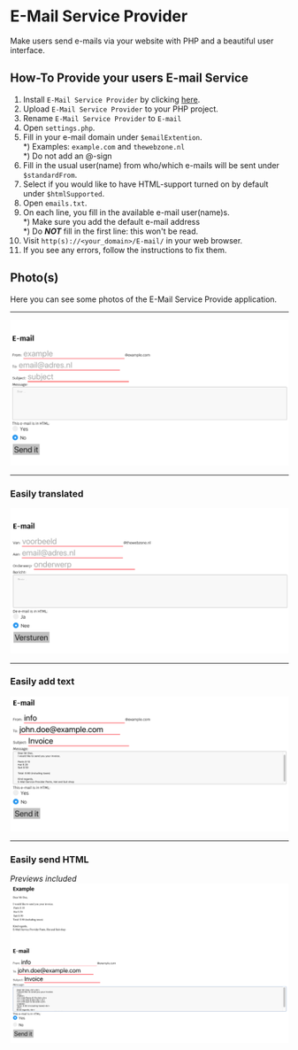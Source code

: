 # E-Mail Service Provider
Make users send e-mails via your website with PHP and a beautiful user interface.

## How-To Provide your users E-mail Service
1) Install `E-Mail Service Provider` by clicking [here](https://github.com/ImmanuelNL/E-Mail-Service-Provider/archive/v2.0.zip).
2) Upload `E-Mail Service Provider` to your PHP project.
3) Rename `E-Mail Service Provider` to `E-mail`  
4) Open `settings.php`.
5) Fill in your e-mail domain under `$emailExtention`.  
*) Examples: `example.com` and `thewebzone.nl`  
*) Do not add an @-sign
6) Fill in the usual user(name) from who/which e-mails will be sent under `$standardFrom`.
7) Select if you would like to have HTML-support turned on by default under `$htmlSupported`.
8) Open `emails.txt`.
9) On each line, you fill in the available e-mail user(name)s.  
*) Make sure you add the default e-mail address  
*) Do **_NOT_** fill in the first line: this won't be read.
10) Visit `http(s)://<your_domain>/E-mail/` in your web browser.
11) If you see any errors, follow the instructions to fix them.

## Photo(s)
Here you can see some photos of the E-Mail Service Provide application.
___
![ScreenShot2](https://github.com/ImmanuelNL/E-Mail-Service-Provider/blob/master/Images/ScreenShot2.png)
___
### Easily translated
![ScreenShot1](https://github.com/ImmanuelNL/E-Mail-Service-Provider/blob/master/Images/ScreenShot%201.png)
___
### Easily add text
![ScreenShot3](https://github.com/ImmanuelNL/E-Mail-Service-Provider/blob/master/Images/ScreenShot3.png)
___
### Easily send HTML
_Previews included_
![ScreenShot4](https://github.com/ImmanuelNL/E-Mail-Service-Provider/blob/master/Images/ScreenShot4.png)
